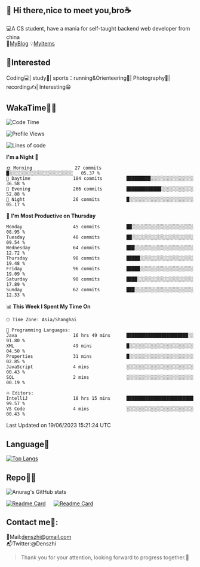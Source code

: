 👋 Hi there,nice to meet you,bro☕
---
💻A CS student, have a mania for self-taught backend web developer from china   
👣[MyBlog](https://github.com/HealUP/MyBlog)
💡[MyItems](https://healup.github.io/)

 <!-- waka-box start -->
 <!-- waka-box end -->
 
🧲**Interested**
--
Coding💻| study📖| sports：running&Orienteering🏃‍| Photography📸| recording✍️| Interesting😁

WakaTime👨‍💻
---
<!--START_SECTION:waka-->
![Code Time](http://img.shields.io/badge/Code%20Time-183%20hrs%2036%20mins-blue)

![Profile Views](http://img.shields.io/badge/Profile%20Views-10-blue)

![Lines of code](https://img.shields.io/badge/From%20Hello%20World%20I%27ve%20Written-166.5%20thousand%20lines%20of%20code-blue)

**I'm a Night 🦉** 

```text
🌞 Morning                27 commits          █░░░░░░░░░░░░░░░░░░░░░░░░   05.37 % 
🌆 Daytime                184 commits         █████████░░░░░░░░░░░░░░░░   36.58 % 
🌃 Evening                266 commits         █████████████░░░░░░░░░░░░   52.88 % 
🌙 Night                  26 commits          █░░░░░░░░░░░░░░░░░░░░░░░░   05.17 % 
```
📅 **I'm Most Productive on Thursday** 

```text
Monday                   45 commits          ██░░░░░░░░░░░░░░░░░░░░░░░   08.95 % 
Tuesday                  48 commits          ██░░░░░░░░░░░░░░░░░░░░░░░   09.54 % 
Wednesday                64 commits          ███░░░░░░░░░░░░░░░░░░░░░░   12.72 % 
Thursday                 98 commits          █████░░░░░░░░░░░░░░░░░░░░   19.48 % 
Friday                   96 commits          █████░░░░░░░░░░░░░░░░░░░░   19.09 % 
Saturday                 90 commits          ████░░░░░░░░░░░░░░░░░░░░░   17.89 % 
Sunday                   62 commits          ███░░░░░░░░░░░░░░░░░░░░░░   12.33 % 
```


📊 **This Week I Spent My Time On** 

```text
🕑︎ Time Zone: Asia/Shanghai

💬 Programming Languages: 
Java                     16 hrs 49 mins      ███████████████████████░░   91.80 % 
XML                      49 mins             █░░░░░░░░░░░░░░░░░░░░░░░░   04.50 % 
Properties               31 mins             █░░░░░░░░░░░░░░░░░░░░░░░░   02.85 % 
JavaScript               4 mins              ░░░░░░░░░░░░░░░░░░░░░░░░░   00.43 % 
SQL                      2 mins              ░░░░░░░░░░░░░░░░░░░░░░░░░   00.19 % 

🔥 Editors: 
IntelliJ                 18 hrs 15 mins      █████████████████████████   99.57 % 
VS Code                  4 mins              ░░░░░░░░░░░░░░░░░░░░░░░░░   00.43 % 
```


 Last Updated on 19/06/2023 15:21:24 UTC
<!--END_SECTION:waka-->

Language🚀
---
[![Top Langs](https://github-readme-stats.vercel.app/api/top-langs/?username=HealUP&layout=compact&hide_border=true)](https://github.com/HealUP)

Repo🧑‍💻
---
![Anurag's GitHub stats](https://github-readme-stats.vercel.app/api?username=HealUP&count_private=true&show_icons=true&theme=gruvbox&hide_border=true) 

[![Readme Card](https://github-readme-stats.vercel.app/api/pin/?username=HealUP&repo=InternetEy&theme=transparent)](https://github.com/HealUP/InternetEy) &emsp;
[![Readme Card](https://github-readme-stats.vercel.app/api/pin/?username=HealUP&repo=CampusExperience&theme=transparent)](https://github.com/HealUP/CampusExperience)


Contact me📱:
---
📮Mail:denszhi@gmail.com  
📬Twitter:@Denszhi  

> Thank you for your attention, looking forward to progress together.🎉
